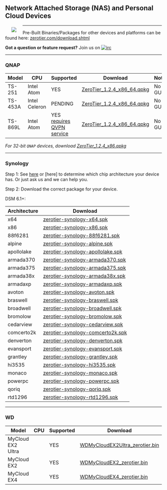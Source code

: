 ## Network Attached Storage (NAS) and Personal Cloud Devices

<a href="https://www.zerotier.com"><img src="https://github.com/zerotier/ZeroTierOne/raw/master/artwork/AppIcon_87x87.png" align="left" hspace="20" vspace="6"></a>

<hr>

Pre-Built Binaries/Packages for other devices and platforms can be found here: [zerotier.com/download.shtml](https://zerotier.com/download.shtml?pk_campaign=github_zerotiernas)

**Got a question or feature request?** Join us on [![irc](https://img.shields.io/badge/IRC-%23zerotier%20on%20freenode-orange.svg)](https://webchat.freenode.net/?channels=zerotier)
***

### QNAP

| Model | CPU | Supported | Download | Notes |
| --- | --- | --- | --- | --- |
| TS-251  | Intel Atom    | YES                               | [ZeroTier_1.2.4_x86_64.qpkg](https://download.zerotier.com/dist/ZeroTier_1.2.4_x86_64.qpkg) | No GUI |
| TS-453A | Intel Celeron | PENDING                           | [ZeroTier_1.2.4_x86_64.qpkg](https://download.zerotier.com/dist/ZeroTier_1.2.4_x86_64.qpkg) | No GUI |
| TS-869L | Intel Atom    | YES [requires QVPN service](http://docs.qnap.com/nas/4.3/cat2/en/index.html?qvpn.htm)       | [ZeroTier_1.2.4_x86_64.qpkg](https://download.zerotier.com/dist/ZeroTier_1.2.4_x86_64.qpkg) | No GUI |
*For 32-bit `QNAP` devices, download [ZeroTier_1.2.4_x86.qpkg](https://download.zerotier.com/dist/ZeroTier_1.2.4_x86.qpkg)*
***

### Synology

Step 1: See [here](https://github.com/SynoCommunity/spksrc/wiki/Architecture-per-Synology-model) or [here] to determine which chip architecture your device has. Or just ask us and we can help you.

Step 2: Download the correct package for your device.

DSM 6.1+:

| Architecture | Download |
| --- | --- |
| x64  | [zerotier-synology-x64.spk](https://download.zerotier.com/dist/zerotier-synology-x64.spk?pk_campaign=github_zerotiernas) |
| x86  | [zerotier-synology-x86.spk](https://download.zerotier.com/dist/zerotier-synology-x86.spk?pk_campaign=github_zerotiernas) |
| 88f6281  | [zerotier-synology-88f6281.spk](https://download.zerotier.com/dist/zerotier-synology-88f6281.spk?pk_campaign=github_zerotiernas) |
| alpine  | [zerotier-synology-alpine.spk](https://download.zerotier.com/dist/zerotier-synology-alpine.spk?pk_campaign=github_zerotiernas) |
| apollolake  | [zerotier-synology-apollolake.spk](https://download.zerotier.com/dist/zerotier-synology-apollolake.spk?pk_campaign=github_zerotiernas) |
| armada370  | [zerotier-synology-armada370.spk](https://download.zerotier.com/dist/zerotier-synology-armada370.spk?pk_campaign=github_zerotiernas) |
| armada375  | [zerotier-synology-armada375.spk](https://download.zerotier.com/dist/zerotier-synology-armada375.spk?pk_campaign=github_zerotiernas) |
| armada38x  | [zerotier-synology-armada38x.spk](https://download.zerotier.com/dist/zerotier-synology-armada38x.spk?pk_campaign=github_zerotiernas) |
| armadaxp  | [zerotier-synology-armadaxp.spk](https://download.zerotier.com/dist/zerotier-synology-armadaxp.spk?pk_campaign=github_zerotiernas) |
| avoton  | [zerotier-synology-avoton.spk](https://download.zerotier.com/dist/zerotier-synology-avoton.spk?pk_campaign=github_zerotiernas) |
| braswell  | [zerotier-synology-braswell.spk](https://download.zerotier.com/dist/zerotier-synology-braswell.spk?pk_campaign=github_zerotiernas) |
| broadwell  | [zerotier-synology-broadwell.spk](https://download.zerotier.com/dist/zerotier-synology-broadwell.spk?pk_campaign=github_zerotiernas) |
| bromolow  | [zerotier-synology-bromolow.spk](https://download.zerotier.com/dist/zerotier-synology-bromolow.spk?pk_campaign=github_zerotiernas) |
| cedarview  | [zerotier-synology-cedarview.spk](https://download.zerotier.com/dist/zerotier-synology-cedarview.spk?pk_campaign=github_zerotiernas) |
| comcerto2k  | [zerotier-synology-comcerto2k.spk](https://download.zerotier.com/dist/zerotier-synology-comcerto2k.spk?pk_campaign=github_zerotiernas) |
| denverton  | [zerotier-synology-denverton.spk](https://download.zerotier.com/dist/zerotier-synology-denverton.spk?pk_campaign=github_zerotiernas) |
| evansport  | [zerotier-synology-evansport.spk](https://download.zerotier.com/dist/zerotier-synology-evansport.spk?pk_campaign=github_zerotiernas) |
| grantley  | [zerotier-synology-grantley.spk](https://download.zerotier.com/dist/zerotier-synology-grantley.spk?pk_campaign=github_zerotiernas) |
| hi3535  | [zerotier-synology-hi3535.spk](https://download.zerotier.com/dist/zerotier-synology-hi3535.spk?pk_campaign=github_zerotiernas) |
| monaco  | [zerotier-synology-monaco.spk](https://download.zerotier.com/dist/zerotier-synology-monaco.spk?pk_campaign=github_zerotiernas) |
| powerpc  | [zerotier-synology-powerpc.spk](https://download.zerotier.com/dist/zerotier-synology-powerpc.spk?pk_campaign=github_zerotiernas) |
| qoriq  | [zerotier-synology-qoriq.spk](https://download.zerotier.com/dist/zerotier-synology-qoriq.spk?pk_campaign=github_zerotiernas) |
| rtd1296  | [zerotier-synology-rtd1296.spk](https://download.zerotier.com/dist/zerotier-synology-rtd1296.spk?pk_campaign=github_zerotiernas) |
***

### WD

| Model | CPU | Supported | Download | Notes |
| --- | --- | --- | --- | --- |
| MyCloud EX2 Ultra | | YES | [WDMyCloudEX2Ultra_zerotier.bin](https://download.zerotier.com/dist/WDMyCloudEX2Ultra_zerotier.bin) | No GUI |
| MyCloud EX2       | | YES | [WDMyCloudEX2_zerotier.bin](https://download.zerotier.com/dist/WDMyCloudEX2_zerotier.bin)           | No GUI |
| MyCloud EX4       | | YES | [WDMyCloudEX4_zerotier.bin](https://download.zerotier.com/dist/WDMyCloudEX4_zerotier.bin)           | No GUI |
